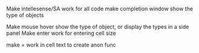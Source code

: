 ﻿

Make intellesense/SA work for all code
make completion window show the type of objects


Make mouse hover show the type of object, or display the types in a side panel
Make enter work for entering cell size

make = work in cell text to create anon func